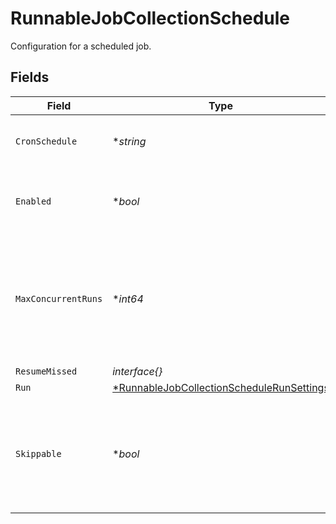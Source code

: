 # RunnableJobCollectionSchedule

Configuration for a scheduled job.


## Fields

| Field                                                                                                        | Type                                                                                                         | Required                                                                                                     | Description                                                                                                  |
| ------------------------------------------------------------------------------------------------------------ | ------------------------------------------------------------------------------------------------------------ | ------------------------------------------------------------------------------------------------------------ | ------------------------------------------------------------------------------------------------------------ |
| `CronSchedule`                                                                                               | **string*                                                                                                    | :heavy_minus_sign:                                                                                           | A cron schedule on which to run this job.                                                                    |
| `Enabled`                                                                                                    | **bool*                                                                                                      | :heavy_minus_sign:                                                                                           | Determines whether or not this schedule is enabled.                                                          |
| `MaxConcurrentRuns`                                                                                          | **int64*                                                                                                     | :heavy_minus_sign:                                                                                           | The maximum number of instances that may be running of this scheduled job at any given time.                 |
| `ResumeMissed`                                                                                               | *interface{}*                                                                                                | :heavy_minus_sign:                                                                                           | N/A                                                                                                          |
| `Run`                                                                                                        | [*RunnableJobCollectionScheduleRunSettings](../../models/shared/runnablejobcollectionschedulerunsettings.md) | :heavy_minus_sign:                                                                                           | N/A                                                                                                          |
| `Skippable`                                                                                                  | **bool*                                                                                                      | :heavy_minus_sign:                                                                                           | Skippable jobs can be delayed, up to their next run time, if the system is hitting concurrency limits.       |